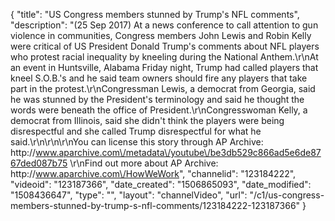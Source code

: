 {
    "title": "US Congress members stunned by Trump's NFL comments",
    "description": "(25 Sep 2017) At a news conference to call attention to gun violence in communities, Congress members John Lewis and Robin Kelly were critical of US President Donald Trump's comments about NFL players who protest racial inequality by kneeling during the National Anthem.\r\nAt an event in Huntsville, Alabama Friday night, Trump had called players that kneel S.O.B.'s and he said team owners should fire any players that take part in the protest.\r\nCongressman Lewis, a democrat from Georgia, said he was stunned by the President's terminology and said he thought the words were beneath the office of President.\r\nCongresswoman Kelly, a democrat from Illinois, said she didn't think the players were being disrespectful and she called Trump disrespectful for what he said.\r\n\r\n\r\nYou can license this story through AP Archive: http:\/\/www.aparchive.com\/metadata\/youtube\/be3db529c866ad5e6de8767ded087b75 \r\nFind out more about AP Archive: http:\/\/www.aparchive.com\/HowWeWork",
    "channelid": "123184222",
    "videoid": "123187366",
    "date_created": "1506865093",
    "date_modified": "1508436647",
    "type": "",
    "layout": "channelVideo",
    "url": "\/c1\/us-congress-members-stunned-by-trump-s-nfl-comments\/123184222-123187366"
}